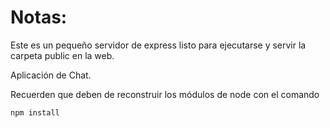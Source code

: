 # Notas:

Este es un pequeño servidor de express listo para ejecutarse y servir la carpeta public en la web.

Aplicación de Chat.

Recuerden que deben de reconstruir los módulos de node con el comando

```
npm install
```